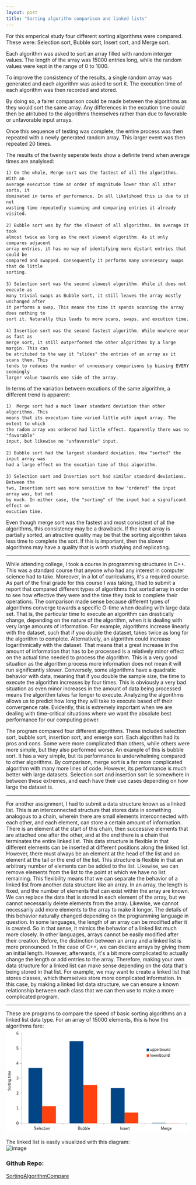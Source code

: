 ```yaml
---
layout: post
title: "Sorting algorithm comparison and linked lists"
---
```


For this emperical study four different sorting algorithms were compared. 
These were: Selection sort, Bubble sort, Insert sort, and Merge sort.

Each algorithm was asked to sort an array filled with random interger values.
The length of the array was 15000 entries long, while the random values were 
kept in the range of 0 to 1000. 

To improve the consistency of the results, a single random array was generated
and each algorithm was asked to sort it. The execution time of each algorithm 
was then recorded and stored.

By doing so, a fairer comparison could be made between the algorithms as they 
would sort the same array. Any differences in the excution time could then be
atritubed to the algorithms themselves rather than due to favorable or unfavorable
input arrays. 

Once this sequence of testing was complete, the entire process was then repeated with 
a newly generated random array. This larger event was then  repeated 20 times. 


The results of the twenty seperate tests show a definite trend when average times are 
analyised: 
	
	1) On the whole, Merge sort was the fastest of all the algorithms. With an	
	average execution time an order of magnitude lower than all other sorts, it
	dominated in terms of performance. In all likelihood this is due to it not 
	wasting time repeatedly scanning and comparing entries it already visited.
	
	2) Bubble sort was by far the slowest of all algorithms. On average it took
	almost twice as long as the next slowest algorithm. As it only compares adjacent
	array entries, it has no way of identifying more distant entries that could be 
	compared and swapped. Consequently it performs many unnecesary swaps that do little
	sorting.
	
	3) Selection sort was the second slowest algorithm. While it does not execute as 
	many trivial swaps as Bubble sort, it still leaves the array mostly unchanged after
	it performs a swap. This means the time it spends scanning the array does nothing to
	sort it. Naturally this leads to more scans, swaps, and excution time. 
	
	4) Insertion sort was the second fastest algorithm. While nowhere near as fast as 
	merge sort, it still outperformed the other algorithms by a large margin. This can 
	be atritubed to the way it "slides" the entries of an array as it scans them. This 
	tends to reduces the number of unnecesary comparisons by biasing EVERY seemingly 
	larger value towards one side of the array. 
	

In terms of the variation between excutions of the same algorithm, a different trend is 
apparent: 

	1) 	Merge sort had a much lower standard deviation than other algorithms. This 
	means that its execution time varied little with input array. The extent to which 
	the radom array was ordered had little effect. Apparently there was no "favorable" 
	input, but likewise no "unfavorable" input.
	
	2) Bubble sort had the largest standard deviation. How "sorted" the input array was 
	had a large effect on the excution time of this algorithm. 
	
	3) Selection sort and Insertion sort had similar standard deviations. Between the
	two, Insertion sort was more sensitive to how "ordered" the input array was, but not
	by much. In either case, the "sorting" of the input had a significant effect on 
	excution time.
	
Even though merge sort was the fastest and most consistent of all the algorithms, this 
consistency may be a drawback. If the input array is partially sorted, an atractive quality 
may be that the sorting algorithm takes less time to complete the sort. If this is important,
then the slower algorithms may have a quality that is worth studying and replicating.

---

While attending college, I took a course in programming structures in C++. This was a standard course that anyone who had any interest in computer science had to take. Moreover, in a lot of curriculums, it's a required course.
As part of the final grade for this course I was taking, I had to submit a report that compared different types of algorithms that sorted array in order to see how effective they were and the time they took to complete their operations.
The comparison made sense because different types of algorithms converge towards a specific O-time when dealing with large data set.
That is, the particular time to execute an algorithm can drastically change, depending on the nature of the algorithm, when it is dealing with very large amounts of information.
For example, algorithms increase linearly with the dataset, such that if you double the dataset, takes twice as long for the algorithm to complete.
Alternatively, an algorithm could increase logarithmically with the dataset. That means that a great increase in the amount of information that has to be processed is a relatively minor effect on the actual time needed to process the algorithm.
This is a very good situation as the algorithm process more information does not mean it will run significantly slower.
Conversely, some algorithms have a quadratic behavior with data, meaning that if you double the sample size, the time to execute the algorithm increases by four times. This is obviously a very bad situation as even minor increases in the amount of data being processed means the algorithm takes far longer to execute.
Analyzing the algorithms allows us to predict how long they will take to execute based off their convergence rate. Evidently, this is extremely important when we are dealing with time-critical situations where we want the absolute best performance for our computing power.

The program compared four different algorithms. These included selection sort, bubble sort, insertion sort, and emerge sort.
Each algorithm had its pros and cons. Some were more complicated than others, while others were more simple, but they also performed worse.
An example of this is bubble sort. It has a very simple, but its performance is underwhelming compared to other algorithms.
By comparison, merge sort is a far more complicated algorithm with many more lines of code. However, its performance is much better with large datasets.
Selection sort and insertion sort lie somewhere in between these extremes, and each have their use cases depending on how large the dataset is.

---

For another assignment, I had to submit a data structure known as a linked list.
This is an interconnected structure that stores data in something analogous to a chain, wherein there are small elements interconnected with each other, and each element, can store a certain amount of information.
There is an element at the start of this chain, then successive elements that are attached one after the other, and at the end there is a chain that terminates the entire linked list.
This data structure is flexible in that different elements can be inserted at different positions along the linked list. However, there must always be an element at the head of the list and an element at the tail or the end of the list.
This structure is flexible in that an arbitrary number of elements can be added to the list.
Likewise, we can remove elements from the list to the point at which we have no list remaining.
This flexibility means that we can separate the behavior of a linked list from another data structure like an array.
In an array, the length is fixed, and the number of elements that can exist within the array are known.
We can replace the data that is stored in each element of the array, but we cannot necessarily delete elements from the array. Likewise, we cannot necessarily add more elements to the array to make it longer.
The details of this behavior naturally changed depending on the programming language in question.
In some languages, the length of an array can be modified after it is created. So in that sense, it mimics the behavior of a linked list much more closely.
In other languages, arrays cannot be easily modified after their creation. Before, the distinction between an array and a linked list is more pronounced.
In the case of C++, we can declare arrays by giving them an initial length. However, afterwards, it's a bit more complicated to actually change the length or add entries to the array.
Therefore, making your own data structure for a linked list can make sense depending on the data that's being stored in that list.
For example, we may want to create a linked list that stores classes, which themselves store more complicated information. In this case, by making a linked list data structure, we can ensure a known relationship between each class that we can then use to make a more complicated program.

---

These are programs to compare the speed of basic sorting algorithms an a linked list data type. For an array of 15000 elements, this is how the algorithms fare:  
![image](https://raw.githubusercontent.com/RCmags/SortingAlgorithmCompare/main/data/sort_compare.png)

The linked list is easily visualized with this diagram:  
![image](https://3.bp.blogspot.com/-sXOQBd_OCR8/WBBn3QNhOiI/AAAAAAAAALQ/ysaUNOhKMoY59zw2cRxcHioHzdvn8HdNgCLcB/s1600/simpleLinkedList.png)

### Github Repo:
[SortingAlgorithmCompare](https://github.com/RCmags/SortingAlgorithmCompare)
